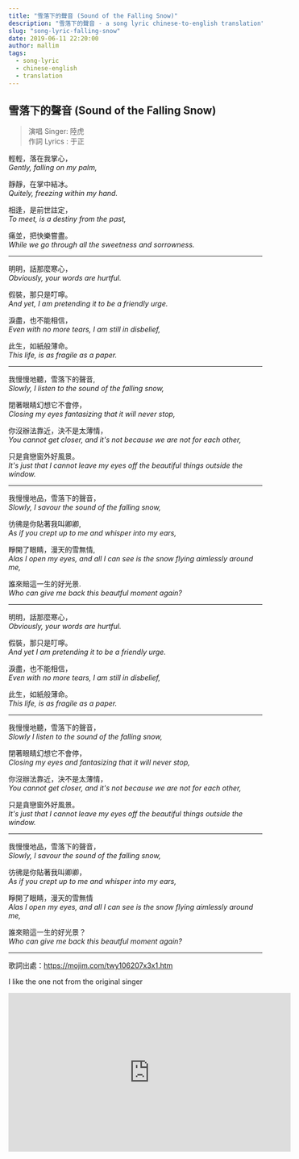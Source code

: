 ```yaml
---
title: "雪落下的聲音 (Sound of the Falling Snow)"
description: "雪落下的聲音 - a song lyric chinese-to-english translation"
slug: "song-lyric-falling-snow"
date: 2019-06-11 22:20:00
author: mallim
tags:
  - song-lyric
  - chinese-english
  - translation
---
```


## 雪落下的聲音 (Sound of the Falling Snow)

> 演唱 Singer: 陸虎<br/> 作詞 Lyrics : 于正

輕輕，落在我掌心，<br/> _Gently, falling on my palm,_

靜靜，在掌中結冰。<br/> _Quitely, freezing within my hand._

相逢，是前世註定，<br/> _To meet, is a destiny from the past,_

痛並，把快樂嘗盡。<br/> _While we go through all the sweetness and sorrowness._

<hr/>

明明，話那麼寒心，<br/> _Obviously, your words are hurtful._

假裝，那只是叮嚀。<br/> _And yet, I am pretending it to be a friendly urge._

淚盡，也不能相信，<br/> _Even with no more tears, I am still in disbelief,_

此生，如紙般薄命。<br/> _This life, is as fragile as a paper._

<hr/>

我慢慢地聽，雪落下的聲音, <br/> _Slowly, I listen to the sound of the falling snow,_

閉著眼睛幻想它不會停，<br/> _Closing my eyes fantasizing that it will never stop,_

你沒辦法靠近，決不是太薄情，<br/> _You cannot get closer, and it's not because we are not for each other,_

只是貪戀窗外好風景。<br/> _It's just that I cannot leave my eyes off the beautiful things outside the window._

<hr/>

我慢慢地品，雪落下的聲音，<br/> _Slowly, I savour the sound of the falling snow,_

彷彿是你貼著我叫卿卿, <br/> _As if you crept up to me and whisper into my ears,_

睜開了眼睛，漫天的雪無情, <br/> _Alas I open my eyes, and all I can see is the snow flying aimlessly around me,_

誰來賠這一生的好光景. <br/> _Who can give me back this beautful moment again?_

<hr/>

明明，話那麼寒心， <br/> _Obviously, your words are hurtful._

假裝，那只是叮嚀。 <br/> _And yet I am pretending it to be a friendly urge._

淚盡，也不能相信， <br/> _Even with no more tears, I am still in disbelief,_

此生，如紙般薄命。<br/> _This life, is as fragile as a paper._

<hr/>

我慢慢地聽，雪落下的聲音， <br/> _Slowly I listen to the sound of the falling snow,_

閉著眼睛幻想它不會停，<br/> _Closing my eyes and fantasizing that it will never stop,_

你沒辦法靠近，決不是太薄情，<br/> _You cannot get closer, and it's not because we are not for each other,_

只是貪戀窗外好風景。<br/> _It's just that I cannot leave my eyes off the beautiful things outside the window._

<hr/>

我慢慢地品，雪落下的聲音，<br/> _Slowly, I savour the sound of the falling snow,_

彷彿是你貼著我叫卿卿，<br/> _As if you crept up to me and whisper into my ears,_

睜開了眼睛，漫天的雪無情 <br/> _Alas I open my eyes, and all I can see is the snow flying aimlessly around me,_

誰來賠這一生的好光景？ <br/> _Who can give me back this beautful moment again?_

<hr/>

歌詞出處：https://mojim.com/twy106207x3x1.htm

I like the one not from the original singer

<iframe width="560" height="315" src="https://www.youtube.com/embed/UuTBI3MY_ic" frameborder="0" allow="accelerometer; autoplay; encrypted-media; gyroscope; picture-in-picture" allowfullscreen></iframe>
